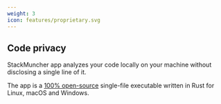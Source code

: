 ```yaml
---
weight: 3
icon: features/proprietary.svg
---
```


## Code privacy

StackMuncher app analyzes your code locally on your machine without disclosing a single line of it.

The app is a [100% open-source](https://github.com/stackmuncher/stm) single-file executable written in Rust for Linux, macOS and Windows.